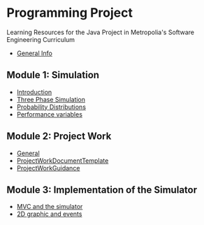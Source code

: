 # Programming Project
Learning Resources for the Java Project in Metropolia's Software Engineering Curriculum
- [General Info](0.1_General_Information.md)

## Module 1: Simulation
- [Introduction](1.1_Introduction_to_Simulation.md)
- [Three Phase Simulation](1.2_Three_Phase_Simulation.md)
- [Probability Distributions](1.3_Probability_Distributions.md)
- [Performance variables]()

## Module 2: Project Work
- [General](1.1_Java_as_a_programming_language.md)
- [ProjectWorkDocumentTemplate](1.2._Variables,_input_and_output,_type_conversion,_and_arithmetic_operators.md)
- [ProjectWorkGuidance](1.3_Control_structures.md)

## Module 3: Implementation of the Simulator
- [MVC and the simulator](2.1_Class_object_constructor_instance_variable_method.md)
- [2D graphic and events](2.2_Collections.md)


